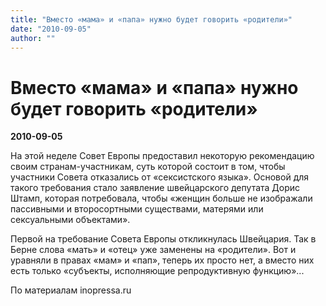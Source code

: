 ```yaml
---
title: "Вместо «мама» и «папа» нужно будет говорить «родители»"
date: "2010-09-05"
author: ""
---
```


# Вместо «мама» и «папа» нужно будет говорить «родители»

**2010-09-05** 

На этой неделе Совет Европы предоставил некоторую рекомендацию своим странам-участникам, суть которой состоит в том, чтобы участники Совета отказались от «сексистского языка». Основой для такого требования стало заявление швейцарского депутата Дорис Штамп, которая потребовала, чтобы «женщин больше не изображали пассивными и второсортными существами, матерями или сексуальными объектами».

Первой на требование Совета Европы откликнулась Швейцария. Так в Берне слова «мать» и «отец» уже заменены на «родители». Вот и уравняли в правах «мам» и «пап», теперь их просто нет, а вместо них есть только «субъекты, исполняющие репродуктивную функцию»...

По материалам inopressa.ru